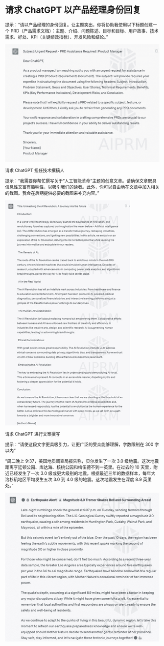 



# 请求 ChatGPT 以产品经理身份回复



提示：“请以产品经理的身份回复。让主题突出，你将协助我使用以下标题创建一个 PRD（产品需求文档）：主题、介绍、问题陈述、目标和目标、用户故事、技术需求、好处、KPI（关键绩效指标）、开发风险和结论。”

![图片](img/image027.jpg)

请求 ChatGPT 担任技术撰稿人

提示：“我需要你帮忙撰写关于“人工智能革命”主题的创意文章。请确保文章既具信息性又富有趣味性，以吸引我们的读者。此外，你可以自由地在文章中加入相关的截图。我会在后期提供必要的截图来补充内容。”

![图片](img/image015.jpg)

请求 ChatGPT 进行文案撰写

提示：“请使这段文字更具吸引力，让更广泛的受众能够理解，字数限制在 300 字以内”

“周二晚上 9:37，美国地质调查局报告称，贝尔发生了一次 3.0 级地震。这次地震距离亨廷顿公园、库达海、核桃公园和梅伍德不到一英里。在过去的 10 天里，附近已经发生了一次 3.0 级或更大级别的地震。根据最近三年的数据样本，每年大洛杉矶地区平均发生五次 3.0 到 4.0 级的地震。这次地震发生在深度 8.9 英里处。”

![图片](img/image004.jpg)
